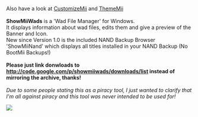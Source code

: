 Also have a look at [CustomizeMii](http://customizemii.googlecode.com) and [ThemeMii](http://thememii.googlecode.com)<br>
<br>
<b>ShowMiiWads</b> is a 'Wad File Manager' for Windows.<br>
It displays information about wad files, edits them and give a preview of the Banner and Icon.<br>
New since Version 1.0 is the included NAND Backup Browser 'ShowMiiNand' which displays all titles installed in your NAND Backup (No BootMii Backups!)<br>
<br>
<b>Please just link donwloads to <a href='http://code.google.com/p/showmiiwads/downloads/list'>http://code.google.com/p/showmiiwads/downloads/list</a> instead of mirroring the archive, thanks!</b><br>
<br>
<i>Due to some people stating this as a piracy tool, I just wanted to clarify that I'm all against piracy and this tool was never intended to be used for!</i>

<img src='http://s7.directupload.net/images/091011/kdn2jdk9.png' />